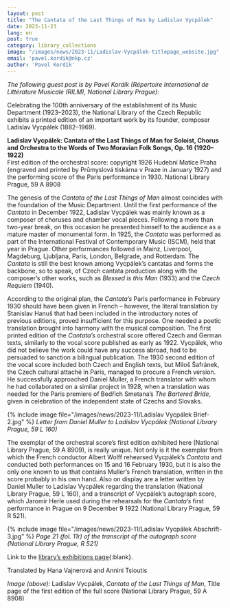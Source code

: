 ```yaml
---
layout: post
title: "The Cantata of the Last Things of Man by Ladislav Vycpálek"
date: 2023-11-23
lang: en
post: true
category: library_collections
image: "/images/news/2023-11/Ladislav-Vycpálek-titlepage_website.jpg"
email: 'pavel.kordik@nkp.cz'
author: 'Pavel Kordík'
---
```


_The following guest post is by Pavel Kordík (Répertoire International de Littérature Musicale (RILM), National Library Prague):_

Celebrating the 100th anniversary of the establishment of its Music Department (1923–2023), the National Library of the Czech Republic exhibits a printed edition of an important work by its founder, composer Ladislav Vycpálek (1882–1969).

**Ladislav Vycpálek: Cantata of the Last Things of Man for Soloist, Chorus and Orchestra to the Words of Two Moravian Folk Songs, Op. 16 (1920–1922)**\
First edition of the orchestral score: copyright 1926 Hudební Matice Praha (engraved and printed by Průmyslová tiskárna v Praze in January 1927) and the performing score of the Paris performance in 1930. National Library Prague, 59 A 8908

The genesis of the _Cantata of the Last Things of Man_ almost coincides with the foundation of the Music Department. Until the first performance of the _Cantata_ in December 1922, Ladislav Vycpálek was mainly known as a composer of choruses and chamber vocal pieces. Following a more than two-year break, on this occasion he presented himself to the audience as a mature master of monumental form. In 1925, the _Cantata_ was performed as part of the International Festival of Contemporary Music (ISCM), held that year in Prague. Other performances followed in Mainz, Liverpool, Magdeburg, Ljubljana, Paris, London, Belgrade, and Rotterdam. The _Cantata_ is still the best known among Vycpálek’s cantatas and forms the backbone, so to speak, of Czech cantata production along with the composer’s other works, such as _Blessed is this Man_ (1933) and the _Czech Requiem_ (1940).

According to the original plan, the _Cantata’s_ Paris performance in February 1930 should have been given in French – however, the literal translation by Stanislav Hanuš that had been included in the introductory notes of previous editions, proved insufficient for this purpose. One needed a poetic translation brought into harmony with the musical composition. The first printed edition of the _Cantata’s_ orchestral score offered Czech and German texts, similarly to the vocal score published as early as 1922. Vycpálek, who did not believe the work could have any success abroad, had to be persuaded to sanction a bilingual publication. The 1930 second edition of the vocal score included both Czech and English texts, but Miloš Šafránek, the Czech cultural attaché in Paris, managed to procure a French version. He successfully approached Daniel Muller, a French translator with whom he had collaborated on a similar project in 1928, when a translation was needed for the Paris premiere of Bedřich Smetana’s _The Bartered Bride_, given in celebration of the independent state of Czechs and Slovaks.

{% include image file="/images/news/2023-11/Ladislav Vycpálek Brief-2.jpg" %}
_Letter from Daniel Muller to Ladislav Vycpálek (National Library Prague, 59 L 160)_

The exemplar of the orchestral score’s first edition exhibited here (National Library Prague, 59 A 8909), is really unique. Not only is it the exemplar from which the French conductor Albert Wolff rehearsed Vycpálek’s _Cantata_ and conducted both performances on 15 and 16 February 1930, but it is also the only one known to us that contains Muller’s French translation, written in the score probably in his own hand. Also on display are a letter written by Daniel Muller to Ladislav Vycpálek regarding the translation (National Library Prague, 59 L 160), and a transcript of Vycpálek’s autograph score, which Jaromír Herle used during the rehearsals for the _Cantata’s_ first performance in Prague on 9 December 9 1922 (National Library Prague, 59 R 521).

{% include image file="/images/news/2023-11/Ladislav Vycpálek Abschrift-3.jpg" %}
_Page 21 (fol. 11r) of the transcript of the autograph score (National Library Prague, R 521)_

Link to the [library’s exhibitions page](https://text.en.nkp.cz/catalogues-and-databases/about-us/specialist-and-cultural-events/exhibitions){:blank}.

Translated by Hana Vajnerová and Annini Tsioutis

_Image (above):_ Ladislav Vycpálek, _Cantata of the Last Things of Man_, Title page of the first edition of the full score (National Library Prague, 59 A 8908)
